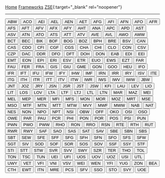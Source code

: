 [Home](/zrdb) [Frameworks](/zrdb/pages/frameworks) [ZSE](https://github.com/jtcrum/zse){:target="_blank" rel="noopener"}

- - - 
<style>
.button {
 width: 200px;
 text_align: center;
 }
</style>
<button onclick="location.href='/zrdb/pages/frameworks/ABW'" type="button">ABW</button>
<button onclick="location.href='/zrdb/pages/frameworks/ACO'" type="button">ACO</button>
<button onclick="location.href='/zrdb/pages/frameworks/AEI'" type="button">AEI</button>
<button onclick="location.href='/zrdb/pages/frameworks/AEL'" type="button">AEL</button>
<button onclick="location.href='/zrdb/pages/frameworks/AEN'" type="button">AEN</button>
<button onclick="location.href='/zrdb/pages/frameworks/AET'" type="button">AET</button>
<button onclick="location.href='/zrdb/pages/frameworks/AFG'" type="button">AFG</button>
<button onclick="location.href='/zrdb/pages/frameworks/AFI'" type="button">AFI</button>
<button onclick="location.href='/zrdb/pages/frameworks/AFN'" type="button">AFN</button>
<button onclick="location.href='/zrdb/pages/frameworks/AFO'" type="button">AFO</button>
<button onclick="location.href='/zrdb/pages/frameworks/AFR'" type="button">AFR</button>
<button onclick="location.href='/zrdb/pages/frameworks/AFS'" type="button">AFS</button>
<button onclick="location.href='/zrdb/pages/frameworks/AFT'" type="button">AFT</button>
<button onclick="location.href='/zrdb/pages/frameworks/AFV'" type="button">AFV</button>
<button onclick="location.href='/zrdb/pages/frameworks/AFX'" type="button">AFX</button>
<button onclick="location.href='/zrdb/pages/frameworks/AFY'" type="button">AFY</button>
<button onclick="location.href='/zrdb/pages/frameworks/AHT'" type="button">AHT</button>
<button onclick="location.href='/zrdb/pages/frameworks/ANA'" type="button">ANA</button>
<button onclick="location.href='/zrdb/pages/frameworks/APC'" type="button">APC</button>
<button onclick="location.href='/zrdb/pages/frameworks/APD'" type="button">APD</button>
<button onclick="location.href='/zrdb/pages/frameworks/AST'" type="button">AST</button>
<button onclick="location.href='/zrdb/pages/frameworks/ASV'" type="button">ASV</button>
<button onclick="location.href='/zrdb/pages/frameworks/ATN'" type="button">ATN</button>
<button onclick="location.href='/zrdb/pages/frameworks/ATO'" type="button">ATO</button>
<button onclick="location.href='/zrdb/pages/frameworks/ATS'" type="button">ATS</button>
<button onclick="location.href='/zrdb/pages/frameworks/ATT'" type="button">ATT</button>
<button onclick="location.href='/zrdb/pages/frameworks/ATV'" type="button">ATV</button>
<button onclick="location.href='/zrdb/pages/frameworks/AVE'" type="button">AVE</button>
<button onclick="location.href='/zrdb/pages/frameworks/AVL'" type="button">AVL</button>
<button onclick="location.href='/zrdb/pages/frameworks/AWO'" type="button">AWO</button>
<button onclick="location.href='/zrdb/pages/frameworks/AWW'" type="button">AWW</button>
<button onclick="location.href='/zrdb/pages/frameworks/BCT'" type="button">BCT</button>
<button onclick="location.href='/zrdb/pages/frameworks/BEC'" type="button">BEC</button>
<button onclick="location.href='/zrdb/pages/frameworks/BIK'" type="button">BIK</button>
<button onclick="location.href='/zrdb/pages/frameworks/BOF'" type="button">BOF</button>
<button onclick="location.href='/zrdb/pages/frameworks/BOG'" type="button">BOG</button>
<button onclick="location.href='/zrdb/pages/frameworks/BOZ'" type="button">BOZ</button>
<button onclick="location.href='/zrdb/pages/frameworks/BPH'" type="button">BPH</button>
<button onclick="location.href='/zrdb/pages/frameworks/BRE'" type="button">BRE</button>
<button onclick="location.href='/zrdb/pages/frameworks/BSV'" type="button">BSV</button>
<button onclick="location.href='/zrdb/pages/frameworks/CAN'" type="button">CAN</button>
<button onclick="location.href='/zrdb/pages/frameworks/CAS'" type="button">CAS</button>
<button onclick="location.href='/zrdb/pages/frameworks/CDO'" type="button">CDO</button>
<button onclick="location.href='/zrdb/pages/frameworks/CFI'" type="button">CFI</button>
<button onclick="location.href='/zrdb/pages/frameworks/CGF'" type="button">CGF</button>
<button onclick="location.href='/zrdb/pages/frameworks/CGS'" type="button">CGS</button>
<button onclick="location.href='/zrdb/pages/frameworks/CHA'" type="button">CHA</button>
<button onclick="location.href='/zrdb/pages/frameworks/CHI'" type="button">CHI</button>
<button onclick="location.href='/zrdb/pages/frameworks/CLO'" type="button">CLO</button>
<button onclick="location.href='/zrdb/pages/frameworks/CON'" type="button">CON</button>
<button onclick="location.href='/zrdb/pages/frameworks/CSV'" type="button">CSV</button>
<button onclick="location.href='/zrdb/pages/frameworks/CZP'" type="button">CZP</button>
<button onclick="location.href='/zrdb/pages/frameworks/DAC'" type="button">DAC</button>
<button onclick="location.href='/zrdb/pages/frameworks/DDR'" type="button">DDR</button>
<button onclick="location.href='/zrdb/pages/frameworks/DFO'" type="button">DFO</button>
<button onclick="location.href='/zrdb/pages/frameworks/DFT'" type="button">DFT</button>
<button onclick="location.href='/zrdb/pages/frameworks/DOH'" type="button">DOH</button>
<button onclick="location.href='/zrdb/pages/frameworks/DON'" type="button">DON</button>
<button onclick="location.href='/zrdb/pages/frameworks/EAB'" type="button">EAB</button>
<button onclick="location.href='/zrdb/pages/frameworks/EDI'" type="button">EDI</button>
<button onclick="location.href='/zrdb/pages/frameworks/EEI'" type="button">EEI</button>
<button onclick="location.href='/zrdb/pages/frameworks/EMT'" type="button">EMT</button>
<button onclick="location.href='/zrdb/pages/frameworks/EON'" type="button">EON</button>
<button onclick="location.href='/zrdb/pages/frameworks/EPI'" type="button">EPI</button>
<button onclick="location.href='/zrdb/pages/frameworks/ERI'" type="button">ERI</button>
<button onclick="location.href='/zrdb/pages/frameworks/ESV'" type="button">ESV</button>
<button onclick="location.href='/zrdb/pages/frameworks/ETR'" type="button">ETR</button>
<button onclick="location.href='/zrdb/pages/frameworks/EUO'" type="button">EUO</button>
<button onclick="location.href='/zrdb/pages/frameworks/EWS'" type="button">EWS</button>
<button onclick="location.href='/zrdb/pages/frameworks/EZT'" type="button">EZT</button>
<button onclick="location.href='/zrdb/pages/frameworks/FAR'" type="button">FAR</button>
<button onclick="location.href='/zrdb/pages/frameworks/FAU'" type="button">FAU</button>
<button onclick="location.href='/zrdb/pages/frameworks/FER'" type="button">FER</button>
<button onclick="location.href='/zrdb/pages/frameworks/FRA'" type="button">FRA</button>
<button onclick="location.href='/zrdb/pages/frameworks/GIS'" type="button">GIS</button>
<button onclick="location.href='/zrdb/pages/frameworks/GIU'" type="button">GIU</button>
<button onclick="location.href='/zrdb/pages/frameworks/GME'" type="button">GME</button>
<button onclick="location.href='/zrdb/pages/frameworks/GON'" type="button">GON</button>
<button onclick="location.href='/zrdb/pages/frameworks/GOO'" type="button">GOO</button>
<button onclick="location.href='/zrdb/pages/frameworks/HEU'" type="button">HEU</button>
<button onclick="location.href='/zrdb/pages/frameworks/IFO'" type="button">IFO</button>
<button onclick="location.href='/zrdb/pages/frameworks/IFR'" type="button">IFR</button>
<button onclick="location.href='/zrdb/pages/frameworks/IFT'" type="button">IFT</button>
<button onclick="location.href='/zrdb/pages/frameworks/IFU'" type="button">IFU</button>
<button onclick="location.href='/zrdb/pages/frameworks/IFW'" type="button">IFW</button>
<button onclick="location.href='/zrdb/pages/frameworks/IFY'" type="button">IFY</button>
<button onclick="location.href='/zrdb/pages/frameworks/IHW'" type="button">IHW</button>
<button onclick="location.href='/zrdb/pages/frameworks/IMF'" type="button">IMF</button>
<button onclick="location.href='/zrdb/pages/frameworks/IRN'" type="button">IRN</button>
<button onclick="location.href='/zrdb/pages/frameworks/IRR'" type="button">IRR</button>
<button onclick="location.href='/zrdb/pages/frameworks/IRY'" type="button">IRY</button>
<button onclick="location.href='/zrdb/pages/frameworks/ISV'" type="button">ISV</button>
<button onclick="location.href='/zrdb/pages/frameworks/ITE'" type="button">ITE</button>
<button onclick="location.href='/zrdb/pages/frameworks/ITG'" type="button">ITG</button>
<button onclick="location.href='/zrdb/pages/frameworks/ITH'" type="button">ITH</button>
<button onclick="location.href='/zrdb/pages/frameworks/ITR'" type="button">ITR</button>
<button onclick="location.href='/zrdb/pages/frameworks/ITT'" type="button">ITT</button>
<button onclick="location.href='/zrdb/pages/frameworks/ITV'" type="button">ITV</button>
<button onclick="location.href='/zrdb/pages/frameworks/ITW'" type="button">ITW</button>
<button onclick="location.href='/zrdb/pages/frameworks/IWR'" type="button">IWR</button>
<button onclick="location.href='/zrdb/pages/frameworks/IWS'" type="button">IWS</button>
<button onclick="location.href='/zrdb/pages/frameworks/IWV'" type="button">IWV</button>
<button onclick="location.href='/zrdb/pages/frameworks/IWW'" type="button">IWW</button>
<button onclick="location.href='/zrdb/pages/frameworks/JBW'" type="button">JBW</button>
<button onclick="location.href='/zrdb/pages/frameworks/JNT'" type="button">JNT</button>
<button onclick="location.href='/zrdb/pages/frameworks/JOZ'" type="button">JOZ</button>
<button onclick="location.href='/zrdb/pages/frameworks/JRY'" type="button">JRY</button>
<button onclick="location.href='/zrdb/pages/frameworks/JSN'" type="button">JSN</button>
<button onclick="location.href='/zrdb/pages/frameworks/JSR'" type="button">JSR</button>
<button onclick="location.href='/zrdb/pages/frameworks/JST'" type="button">JST</button>
<button onclick="location.href='/zrdb/pages/frameworks/JSW'" type="button">JSW</button>
<button onclick="location.href='/zrdb/pages/frameworks/KFI'" type="button">KFI</button>
<button onclick="location.href='/zrdb/pages/frameworks/LAU'" type="button">LAU</button>
<button onclick="location.href='/zrdb/pages/frameworks/LEV'" type="button">LEV</button>
<button onclick="location.href='/zrdb/pages/frameworks/LIO'" type="button">LIO</button>
<button onclick="location.href='/zrdb/pages/frameworks/LIT'" type="button">LIT</button>
<button onclick="location.href='/zrdb/pages/frameworks/LOS'" type="button">LOS</button>
<button onclick="location.href='/zrdb/pages/frameworks/LOV'" type="button">LOV</button>
<button onclick="location.href='/zrdb/pages/frameworks/LTA'" type="button">LTA</button>
<button onclick="location.href='/zrdb/pages/frameworks/LTF'" type="button">LTF</button>
<button onclick="location.href='/zrdb/pages/frameworks/LTJ'" type="button">LTJ</button>
<button onclick="location.href='/zrdb/pages/frameworks/LTL'" type="button">LTL</button>
<button onclick="location.href='/zrdb/pages/frameworks/LTN'" type="button">LTN</button>
<button onclick="location.href='/zrdb/pages/frameworks/MAR'" type="button">MAR</button>
<button onclick="location.href='/zrdb/pages/frameworks/MAZ'" type="button">MAZ</button>
<button onclick="location.href='/zrdb/pages/frameworks/MEI'" type="button">MEI</button>
<button onclick="location.href='/zrdb/pages/frameworks/MEL'" type="button">MEL</button>
<button onclick="location.href='/zrdb/pages/frameworks/MEP'" type="button">MEP</button>
<button onclick="location.href='/zrdb/pages/frameworks/MER'" type="button">MER</button>
<button onclick="location.href='/zrdb/pages/frameworks/MFI'" type="button">MFI</button>
<button onclick="location.href='/zrdb/pages/frameworks/MFS'" type="button">MFS</button>
<button onclick="location.href='/zrdb/pages/frameworks/MON'" type="button">MON</button>
<button onclick="location.href='/zrdb/pages/frameworks/MOR'" type="button">MOR</button>
<button onclick="location.href='/zrdb/pages/frameworks/MOZ'" type="button">MOZ</button>
<button onclick="location.href='/zrdb/pages/frameworks/MRT'" type="button">MRT</button>
<button onclick="location.href='/zrdb/pages/frameworks/MSE'" type="button">MSE</button>
<button onclick="location.href='/zrdb/pages/frameworks/MSO'" type="button">MSO</button>
<button onclick="location.href='/zrdb/pages/frameworks/MTF'" type="button">MTF</button>
<button onclick="location.href='/zrdb/pages/frameworks/MTN'" type="button">MTN</button>
<button onclick="location.href='/zrdb/pages/frameworks/MTT'" type="button">MTT</button>
<button onclick="location.href='/zrdb/pages/frameworks/MTW'" type="button">MTW</button>
<button onclick="location.href='/zrdb/pages/frameworks/MVY'" type="button">MVY</button>
<button onclick="location.href='/zrdb/pages/frameworks/MWF'" type="button">MWF</button>
<button onclick="location.href='/zrdb/pages/frameworks/MWW'" type="button">MWW</button>
<button onclick="location.href='/zrdb/pages/frameworks/NAB'" type="button">NAB</button>
<button onclick="location.href='/zrdb/pages/frameworks/NAT'" type="button">NAT</button>
<button onclick="location.href='/zrdb/pages/frameworks/NES'" type="button">NES</button>
<button onclick="location.href='/zrdb/pages/frameworks/NON'" type="button">NON</button>
<button onclick="location.href='/zrdb/pages/frameworks/NPO'" type="button">NPO</button>
<button onclick="location.href='/zrdb/pages/frameworks/NPT'" type="button">NPT</button>
<button onclick="location.href='/zrdb/pages/frameworks/NSI'" type="button">NSI</button>
<button onclick="location.href='/zrdb/pages/frameworks/OBW'" type="button">OBW</button>
<button onclick="location.href='/zrdb/pages/frameworks/OFF'" type="button">OFF</button>
<button onclick="location.href='/zrdb/pages/frameworks/OKO'" type="button">OKO</button>
<button onclick="location.href='/zrdb/pages/frameworks/OSI'" type="button">OSI</button>
<button onclick="location.href='/zrdb/pages/frameworks/OSO'" type="button">OSO</button>
<button onclick="location.href='/zrdb/pages/frameworks/OWE'" type="button">OWE</button>
<button onclick="location.href='/zrdb/pages/frameworks/PAR'" type="button">PAR</button>
<button onclick="location.href='/zrdb/pages/frameworks/PAU'" type="button">PAU</button>
<button onclick="location.href='/zrdb/pages/frameworks/PCR'" type="button">PCR</button>
<button onclick="location.href='/zrdb/pages/frameworks/PHI'" type="button">PHI</button>
<button onclick="location.href='/zrdb/pages/frameworks/PON'" type="button">PON</button>
<button onclick="location.href='/zrdb/pages/frameworks/POR'" type="button">POR</button>
<button onclick="location.href='/zrdb/pages/frameworks/POS'" type="button">POS</button>
<button onclick="location.href='/zrdb/pages/frameworks/PSI'" type="button">PSI</button>
<button onclick="location.href='/zrdb/pages/frameworks/PUN'" type="button">PUN</button>
<button onclick="location.href='/zrdb/pages/frameworks/PWN'" type="button">PWN</button>
<button onclick="location.href='/zrdb/pages/frameworks/PWO'" type="button">PWO</button>
<button onclick="location.href='/zrdb/pages/frameworks/PWW'" type="button">PWW</button>
<button onclick="location.href='/zrdb/pages/frameworks/RHO'" type="button">RHO</button>
<button onclick="location.href='/zrdb/pages/frameworks/RON'" type="button">RON</button>
<button onclick="location.href='/zrdb/pages/frameworks/RRO'" type="button">RRO</button>
<button onclick="location.href='/zrdb/pages/frameworks/RSN'" type="button">RSN</button>
<button onclick="location.href='/zrdb/pages/frameworks/RTE'" type="button">RTE</button>
<button onclick="location.href='/zrdb/pages/frameworks/RTH'" type="button">RTH</button>
<button onclick="location.href='/zrdb/pages/frameworks/RUT'" type="button">RUT</button>
<button onclick="location.href='/zrdb/pages/frameworks/RWR'" type="button">RWR</button>
<button onclick="location.href='/zrdb/pages/frameworks/RWY'" type="button">RWY</button>
<button onclick="location.href='/zrdb/pages/frameworks/SAF'" type="button">SAF</button>
<button onclick="location.href='/zrdb/pages/frameworks/SAO'" type="button">SAO</button>
<button onclick="location.href='/zrdb/pages/frameworks/SAS'" type="button">SAS</button>
<button onclick="location.href='/zrdb/pages/frameworks/SAT'" type="button">SAT</button>
<button onclick="location.href='/zrdb/pages/frameworks/SAV'" type="button">SAV</button>
<button onclick="location.href='/zrdb/pages/frameworks/SBE'" type="button">SBE</button>
<button onclick="location.href='/zrdb/pages/frameworks/SBN'" type="button">SBN</button>
<button onclick="location.href='/zrdb/pages/frameworks/SBS'" type="button">SBS</button>
<button onclick="location.href='/zrdb/pages/frameworks/SBT'" type="button">SBT</button>
<button onclick="location.href='/zrdb/pages/frameworks/SEW'" type="button">SEW</button>
<button onclick="location.href='/zrdb/pages/frameworks/SFE'" type="button">SFE</button>
<button onclick="location.href='/zrdb/pages/frameworks/SFF'" type="button">SFF</button>
<button onclick="location.href='/zrdb/pages/frameworks/SFG'" type="button">SFG</button>
<button onclick="location.href='/zrdb/pages/frameworks/SFH'" type="button">SFH</button>
<button onclick="location.href='/zrdb/pages/frameworks/SFN'" type="button">SFN</button>
<button onclick="location.href='/zrdb/pages/frameworks/SFO'" type="button">SFO</button>
<button onclick="location.href='/zrdb/pages/frameworks/SFS'" type="button">SFS</button>
<button onclick="location.href='/zrdb/pages/frameworks/SFW'" type="button">SFW</button>
<button onclick="location.href='/zrdb/pages/frameworks/SGT'" type="button">SGT</button>
<button onclick="location.href='/zrdb/pages/frameworks/SIV'" type="button">SIV</button>
<button onclick="location.href='/zrdb/pages/frameworks/SOD'" type="button">SOD</button>
<button onclick="location.href='/zrdb/pages/frameworks/SOF'" type="button">SOF</button>
<button onclick="location.href='/zrdb/pages/frameworks/SOR'" type="button">SOR</button>
<button onclick="location.href='/zrdb/pages/frameworks/SOS'" type="button">SOS</button>
<button onclick="location.href='/zrdb/pages/frameworks/SOV'" type="button">SOV</button>
<button onclick="location.href='/zrdb/pages/frameworks/SSF'" type="button">SSF</button>
<button onclick="location.href='/zrdb/pages/frameworks/SSY'" type="button">SSY</button>
<button onclick="location.href='/zrdb/pages/frameworks/STF'" type="button">STF</button>
<button onclick="location.href='/zrdb/pages/frameworks/STI'" type="button">STI</button>
<button onclick="location.href='/zrdb/pages/frameworks/STT'" type="button">STT</button>
<button onclick="location.href='/zrdb/pages/frameworks/STW'" type="button">STW</button>
<button onclick="location.href='/zrdb/pages/frameworks/SVR'" type="button">SVR</button>
<button onclick="location.href='/zrdb/pages/frameworks/SVV'" type="button">SVV</button>
<button onclick="location.href='/zrdb/pages/frameworks/SWY'" type="button">SWY</button>
<button onclick="location.href='/zrdb/pages/frameworks/SZR'" type="button">SZR</button>
<button onclick="location.href='/zrdb/pages/frameworks/TER'" type="button">TER</button>
<button onclick="location.href='/zrdb/pages/frameworks/THO'" type="button">THO</button>
<button onclick="location.href='/zrdb/pages/frameworks/TOL'" type="button">TOL</button>
<button onclick="location.href='/zrdb/pages/frameworks/TON'" type="button">TON</button>
<button onclick="location.href='/zrdb/pages/frameworks/TSC'" type="button">TSC</button>
<button onclick="location.href='/zrdb/pages/frameworks/TUN'" type="button">TUN</button>
<button onclick="location.href='/zrdb/pages/frameworks/UEI'" type="button">UEI</button>
<button onclick="location.href='/zrdb/pages/frameworks/UFI'" type="button">UFI</button>
<button onclick="location.href='/zrdb/pages/frameworks/UOS'" type="button">UOS</button>
<button onclick="location.href='/zrdb/pages/frameworks/UOV'" type="button">UOV</button>
<button onclick="location.href='/zrdb/pages/frameworks/UOZ'" type="button">UOZ</button>
<button onclick="location.href='/zrdb/pages/frameworks/USI'" type="button">USI</button>
<button onclick="location.href='/zrdb/pages/frameworks/UTL'" type="button">UTL</button>
<button onclick="location.href='/zrdb/pages/frameworks/UWY'" type="button">UWY</button>
<button onclick="location.href='/zrdb/pages/frameworks/VET'" type="button">VET</button>
<button onclick="location.href='/zrdb/pages/frameworks/VFI'" type="button">VFI</button>
<button onclick="location.href='/zrdb/pages/frameworks/VNI'" type="button">VNI</button>
<button onclick="location.href='/zrdb/pages/frameworks/VSV'" type="button">VSV</button>
<button onclick="location.href='/zrdb/pages/frameworks/WEI'" type="button">WEI</button>
<button onclick="location.href='/zrdb/pages/frameworks/WEN'" type="button">WEN</button>
<button onclick="location.href='/zrdb/pages/frameworks/YFI'" type="button">YFI</button>
<button onclick="location.href='/zrdb/pages/frameworks/YUG'" type="button">YUG</button>
<button onclick="location.href='/zrdb/pages/frameworks/ZON'" type="button">ZON</button>
<button onclick="location.href='/zrdb/pages/frameworks/BEA'" type="button">BEA</button>
<button onclick="location.href='/zrdb/pages/frameworks/CTH'" type="button">CTH</button>
<button onclick="location.href='/zrdb/pages/frameworks/EWT'" type="button">EWT</button>
<button onclick="location.href='/zrdb/pages/frameworks/ITN'" type="button">ITN</button>
<button onclick="location.href='/zrdb/pages/frameworks/MRE'" type="button">MRE</button>
<button onclick="location.href='/zrdb/pages/frameworks/PCS'" type="button">PCS</button>
<button onclick="location.href='/zrdb/pages/frameworks/SFV'" type="button">SFV</button>
<button onclick="location.href='/zrdb/pages/frameworks/SSO'" type="button">SSO</button>
<button onclick="location.href='/zrdb/pages/frameworks/STO'" type="button">STO</button>
<button onclick="location.href='/zrdb/pages/frameworks/SVY'" type="button">SVY</button>
<button onclick="location.href='/zrdb/pages/frameworks/UOE'" type="button">UOE</button>
